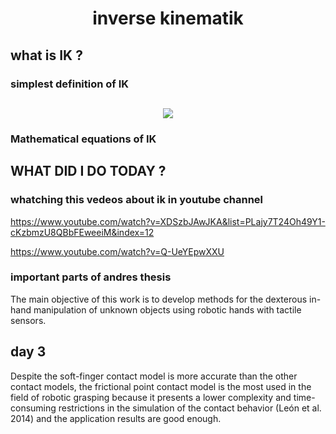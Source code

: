 <h1 align="center">inverse kinematik</h1>



## what is IK ?

### simplest definition of IK

<h2 align="center"><img src="https://upload.wikimedia.org/wikipedia/commons/thumb/f/f4/FWDvsINV_Kinematics_HighResTransp.png/700px-FWDvsINV_Kinematics_HighResTransp.png"></h2>



### Mathematical equations of IK














## WHAT DID I DO TODAY ?

### whatching this vedeos about ik in  youtube channel 

https://www.youtube.com/watch?v=XDSzbJAwJKA&list=PLajy7T24Oh49Y1-cKzbmzU8QBbFEweeiM&index=12

https://www.youtube.com/watch?v=Q-UeYEpwXXU

### important parts of andres thesis

The main objective of this work is to develop methods for the dexterous in-hand manipulation of unknown objects using robotic hands with tactile sensors.

## day 3

Despite the soft-finger contact model is more accurate than the other contact models, the frictional point contact model is the most
used in the field of robotic grasping because it presents a lower complexity and time-consuming restrictions in the simulation of the contact behavior (León et al. 2014) and the application results are good enough.

